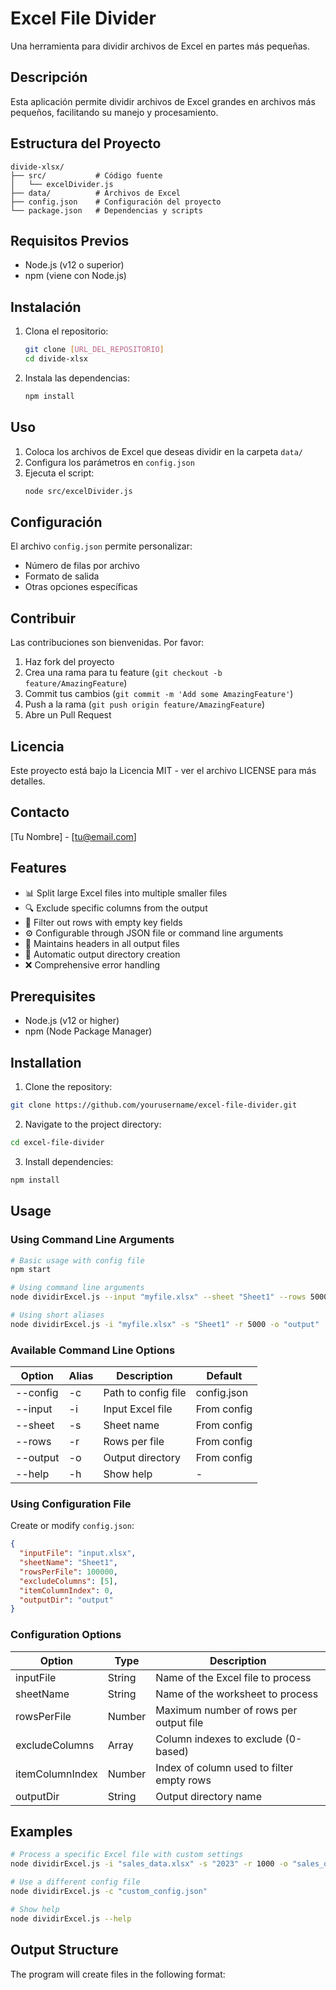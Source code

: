 # Excel File Divider

Una herramienta para dividir archivos de Excel en partes más pequeñas.

## Descripción

Esta aplicación permite dividir archivos de Excel grandes en archivos más pequeños, facilitando su manejo y procesamiento.

## Estructura del Proyecto

```
divide-xlsx/
├── src/           # Código fuente
│   └── excelDivider.js
├── data/          # Archivos de Excel
├── config.json    # Configuración del proyecto
└── package.json   # Dependencias y scripts
```

## Requisitos Previos

- Node.js (v12 o superior)
- npm (viene con Node.js)

## Instalación

1. Clona el repositorio:
   ```bash
   git clone [URL_DEL_REPOSITORIO]
   cd divide-xlsx
   ```

2. Instala las dependencias:
   ```bash
   npm install
   ```

## Uso

1. Coloca los archivos de Excel que deseas dividir en la carpeta `data/`
2. Configura los parámetros en `config.json`
3. Ejecuta el script:
   ```bash
   node src/excelDivider.js
   ```

## Configuración

El archivo `config.json` permite personalizar:
- Número de filas por archivo
- Formato de salida
- Otras opciones específicas

## Contribuir

Las contribuciones son bienvenidas. Por favor:
1. Haz fork del proyecto
2. Crea una rama para tu feature (`git checkout -b feature/AmazingFeature`)
3. Commit tus cambios (`git commit -m 'Add some AmazingFeature'`)
4. Push a la rama (`git push origin feature/AmazingFeature`)
5. Abre un Pull Request

## Licencia

Este proyecto está bajo la Licencia MIT - ver el archivo LICENSE para más detalles.

## Contacto

[Tu Nombre] - [tu@email.com]

## Features

- 📊 Split large Excel files into multiple smaller files
- 🔍 Exclude specific columns from the output
- 🧹 Filter out rows with empty key fields
- ⚙️ Configurable through JSON file or command line arguments
- 📑 Maintains headers in all output files
- 📁 Automatic output directory creation
- ❌ Comprehensive error handling

## Prerequisites

- Node.js (v12 or higher)
- npm (Node Package Manager)

## Installation

1. Clone the repository:
```bash
git clone https://github.com/yourusername/excel-file-divider.git
```

2. Navigate to the project directory:
```bash
cd excel-file-divider
```

3. Install dependencies:
```bash
npm install
```

## Usage

### Using Command Line Arguments

```bash
# Basic usage with config file
npm start

# Using command line arguments
node dividirExcel.js --input "myfile.xlsx" --sheet "Sheet1" --rows 5000 --output "output"

# Using short aliases
node dividirExcel.js -i "myfile.xlsx" -s "Sheet1" -r 5000 -o "output"
```

### Available Command Line Options

| Option | Alias | Description | Default |
|--------|-------|-------------|---------|
| --config | -c | Path to config file | config.json |
| --input | -i | Input Excel file | From config |
| --sheet | -s | Sheet name | From config |
| --rows | -r | Rows per file | From config |
| --output | -o | Output directory | From config |
| --help | -h | Show help | - |

### Using Configuration File

Create or modify `config.json`:

```json
{
  "inputFile": "input.xlsx",
  "sheetName": "Sheet1",
  "rowsPerFile": 100000,
  "excludeColumns": [5],
  "itemColumnIndex": 0,
  "outputDir": "output"
}
```

### Configuration Options

| Option | Type | Description |
|--------|------|-------------|
| inputFile | String | Name of the Excel file to process |
| sheetName | String | Name of the worksheet to process |
| rowsPerFile | Number | Maximum number of rows per output file |
| excludeColumns | Array | Column indexes to exclude (0-based) |
| itemColumnIndex | Number | Index of column used to filter empty rows |
| outputDir | String | Output directory name |

## Examples

```bash
# Process a specific Excel file with custom settings
node dividirExcel.js -i "sales_data.xlsx" -s "2023" -r 1000 -o "sales_output"

# Use a different config file
node dividirExcel.js -c "custom_config.json"

# Show help
node dividirExcel.js --help
```

## Output Structure

The program will create files in the following format: